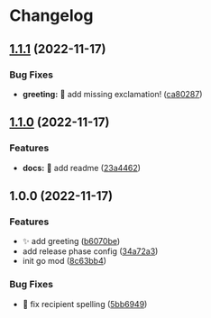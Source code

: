# Changelog

## [1.1.1](https://github.com/neildaly-wpengine/changelog-gen/compare/v1.1.0...v1.1.1) (2022-11-17)


### Bug Fixes

* **greeting:** :bug: add missing exclamation! ([ca80287](https://github.com/neildaly-wpengine/changelog-gen/commit/ca8028781d2035fea9adf80615cce1560926b62f))

## [1.1.0](https://github.com/neildaly-wpengine/changelog-gen/compare/v1.0.0...v1.1.0) (2022-11-17)


### Features

* **docs:** :memo: add readme ([23a4462](https://github.com/neildaly-wpengine/changelog-gen/commit/23a4462e3238a452196581a33ba2e6b1f5f8aaa1))

## 1.0.0 (2022-11-17)


### Features

* :sparkles: add greeting ([b6070be](https://github.com/neildaly-wpengine/changelog-gen/commit/b6070be597b76d9b91e1f0bee89b4ba729d4970b))
* add release phase config ([34a72a3](https://github.com/neildaly-wpengine/changelog-gen/commit/34a72a32fea0f49c1bfc60db630247e177d29fdc))
* init go mod ([8c63bb4](https://github.com/neildaly-wpengine/changelog-gen/commit/8c63bb42a09a591e8109fd646c7e30788f20e5de))


### Bug Fixes

* :bug: fix recipient spelling ([5bb6949](https://github.com/neildaly-wpengine/changelog-gen/commit/5bb6949b75ad499c31f53401079a46749e82237c))
